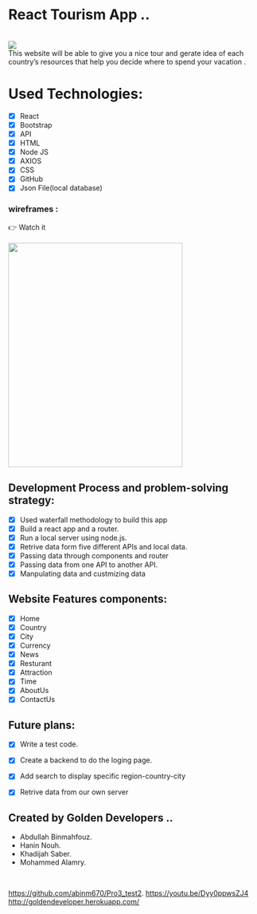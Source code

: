 # React Tourism App ..
<br>
<img src="https://github.com/KOSaber/Project3/blob/master/img/image.png">
<br>
This website will be able to give you a nice tour and gerate idea of each country’s resources that help you decide where to spend your vacation .

# Used Technologies:
- [x] React
- [x] Bootstrap
- [x] API
- [x] HTML
- [x] Node JS
- [x] AXIOS
- [x] CSS
- [x] GitHub
- [x] Json File(local database)
### wireframes :
:point_right: Watch it 
<br><br>
<img src="https://github.com/KOSaber/Project3/blob/master/img/wireframe.jpg" width="350" height="450">
<br>
## Development Process and problem-solving strategy:
- [x] Used waterfall methodology to build this app 
- [x] Build a react app and a router.
- [x] Run a local server using node.js.
- [x] Retrive data form five different APIs and local data. 
- [x] Passing data through components and router
- [x] Passing data from one API to another API.
- [x] Manpulating data and custmizing data
## Website Features components:
- [x]  Home
- [x]  Country
- [x]  City
- [x]  Currency
- [x]  News
- [x]  Resturant
- [x]  Attraction
- [x]  Time
- [x]  AboutUs
- [x]  ContactUs

## Future plans:
- [x]  Write a test code. 
- [x]  Create a backend to do the loging page.  
- [x]  Add search to display specific region-country-city
- [x]  Retrive data from our own server  


## Created by Golden Developers ..
- Abdullah Binmahfouz.
- Hanin Nouh.
- Khadijah Saber.
- Mohammed Alamry.
<br>

https://github.com/abinm670/Pro3_test2.
https://youtu.be/Dyy0ppwsZJ4
http://goldendeveloper.herokuapp.com/